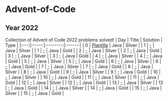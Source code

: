 # Advent-of-Code
## Year 2022
Collection of Advent of Code 2022 problems solved!
| Day | Title | Solution |  Type  |
|:---:|:-----:|:--------:|:------:|
| 0   | <a href="https://github.com/JanPinol/Advent-of-Code/blob/main/2022/DayNSilver.java">Plantilla</a>     | Java     | Silver |
| 1   | <a href="https://github.com/JanPinol/Advent-of-Code/blob/main/2022/Day1Silver.java">-</a>     | Java     | Silver |
| 1   | <a href="https://github.com/JanPinol/Advent-of-Code/blob/main/2022/Day1Gold.java">-</a>     | Java     | Gold   |
| 2   | <a href="https://github.com/JanPinol/Advent-of-Code/blob/main/2022/Day2Silver.java">-</a>     | Java     | Silver |
| 2   | <a href="https://github.com/JanPinol/Advent-of-Code/blob/main/2022/Day2Gold.java">-</a>     | Java     | Gold   |
| 3   | <a href="https://github.com/JanPinol/Advent-of-Code/blob/main/2022/Day3Silver.java">-</a>     | Java     | Silver |
| 3   | <a href="https://github.com/JanPinol/Advent-of-Code/blob/main/2022/Day3Gold.java">-</a>     | Java     | Gold   |
| 4   | <a href="https://github.com/JanPinol/Advent-of-Code/blob/main/2022/Day4Gold.java">-</a>     | Java     | Silver |
| 4   | <a href="https://github.com/JanPinol/Advent-of-Code/blob/main/2022/Day4Gold.java">-</a>     | Java     | Gold   |
| 5   | <a href="https://github.com/JanPinol/Advent-of-Code/blob/main/2022/Day5Silver.java">-</a>     | Java     | Silver |
| 5   | <a href="https://github.com/JanPinol/Advent-of-Code/blob/main/2022/Day5Gold.java">-</a>     | Java     | Gold   |
| 6   | <a href="https://github.com/JanPinol/Advent-of-Code/blob/main/2022/Day6Silver.java">-</a>     | Java     | Silver |
| 6   | <a href="https://github.com/JanPinol/Advent-of-Code/blob/main/2022/Day6Gold.java">-</a>     | Java     | Gold   |
| 7   | <a href="https://github.com/JanPinol/Advent-of-Code/blob/main/2022/Day7Silver.java">-</a>      | Java     | Silver |
| 7   | <a href="https://github.com/JanPinol/Advent-of-Code/blob/main/2022/Day7Gold.java">-</a>      | Java     | Gold   |
| 8   | <a href="https://github.com/JanPinol/Advent-of-Code/blob/main/2022/Day8Silver.java">-</a>      | Java     | Silver   |
| 8   | <a href="https://github.com/JanPinol/Advent-of-Code/blob/main/2022/Day8Gold.java">-</a>      | Java     | Gold   |
| 9   | <a href="https://github.com/JanPinol/Advent-of-Code/blob/main/2022/Day9Silver.java">-</a>      | Java     | Silver   |
| 9   | <a href="https://github.com/JanPinol/Advent-of-Code/blob/main/2022/Day9Gold.java">-</a>      | Java     | Gold   |
| 10   | <a href="https://github.com/JanPinol/Advent-of-Code/blob/main/2022/Day10Silver.java">-</a>      | Java     | Silver   |
| 10   | <a href="https://github.com/JanPinol/Advent-of-Code/blob/main/2022/Day10Gold.java">-</a>      | Java     | Gold   |
| 11   | <a href="https://github.com/JanPinol/Advent-of-Code/blob/main/2022/Day11Silver.java">-</a>      | Java     | Silver   |
| 11   | <a href="https://github.com/JanPinol/Advent-of-Code/blob/main/2022/Day11Gold.java">-</a>      | Java     | Gold   |
| 12   | <a href="https://github.com/JanPinol/Advent-of-Code/blob/main/2022/Day12Silver.java">-</a>      | Java     | Silver   |
| 12   | <a href="https://github.com/JanPinol/Advent-of-Code/blob/main/2022/Day12Gold.java">-</a>      | Java     | Gold   |
| 13   | <a href="https://github.com/JanPinol/Advent-of-Code/blob/main/2022/Day13Silver.java">-</a>      | Java     | Silver   |
| 13   | <a href="https://github.com/JanPinol/Advent-of-Code/blob/main/2022/Day13Gold.java">-</a>      | Java     | Gold   |
| 14   | <a href="https://github.com/JanPinol/Advent-of-Code/blob/main/2022/Day14Silver.java">-</a>      | Java     | Silver   |
| 14   | <a href="https://github.com/JanPinol/Advent-of-Code/blob/main/2022/Day14Gold.java">-</a>      | Java     | Gold   |
| 15   | <a href="https://github.com/JanPinol/Advent-of-Code/blob/main/2022/Day15Silver.java">-</a>      | Java     | Silver   |
| 15   | <a href="https://github.com/JanPinol/Advent-of-Code/blob/main/2022/Day15Gold.java">-</a>      | Java     | Gold   |
